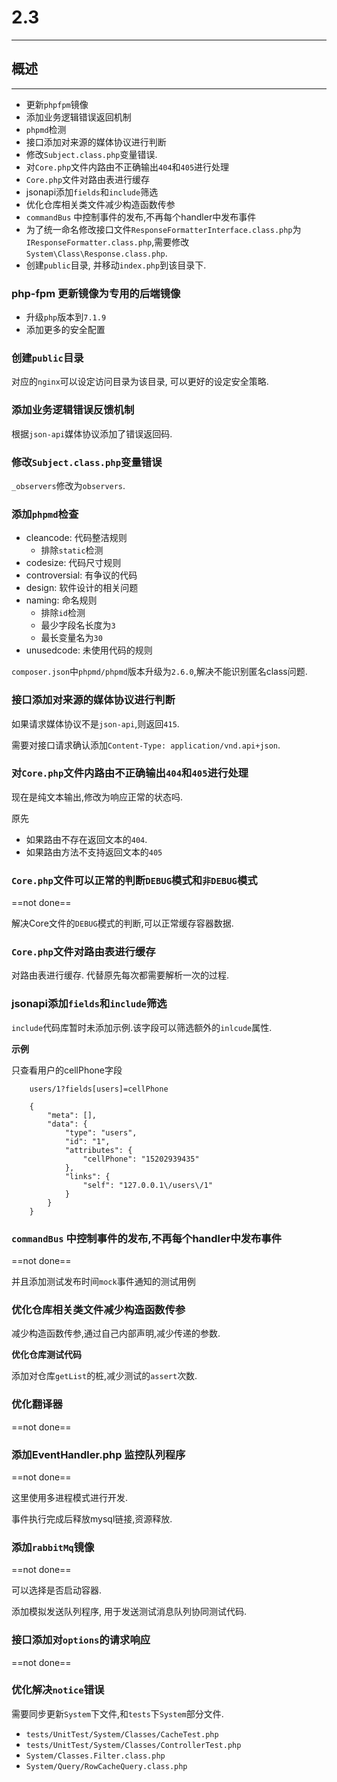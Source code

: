 # 2.3

---

## 概述

---

* 更新`phpfpm`镜像
* 添加业务逻辑错误返回机制
* `phpmd`检测
* 接口添加对来源的媒体协议进行判断
* 修改`Subject.class.php`变量错误.
* 对`Core.php`文件内路由不正确输出`404`和`405`进行处理
* `Core.php`文件对路由表进行缓存
* jsonapi添加`fields`和`include`筛选
* 优化仓库相关类文件减少构造函数传参
* `commandBus` 中控制事件的发布,不再每个handler中发布事件
* 为了统一命名修改接口文件`ResponseFormatterInterface.class.php`为`IResponseFormatter.class.php`,需要修改`System\Class\Response.class.php`.
* 创建`public`目录, 并移动`index.php`到该目录下.

### php-fpm 更新镜像为专用的后端镜像

* 升级`php`版本到`7.1.9`
* 添加更多的安全配置

### 创建`public`目录

对应的`nginx`可以设定访问目录为该目录, 可以更好的设定安全策略.

### 添加业务逻辑错误反馈机制

根据`json-api`媒体协议添加了错误返回码.

### 修改`Subject.class.php`变量错误

`_observers`修改为`observers`.

### 添加`phpmd`检查

* cleancode: 代码整洁规则
	* 排除`static`检测
* codesize: 代码尺寸规则
* controversial: 有争议的代码
* design: 软件设计的相关问题
* naming: 命名规则
	* 排除`id`检测
	* 最少字段名长度为`3`
	* 最长变量名为`30`
* unusedcode: 未使用代码的规则

`composer.json`中`phpmd/phpmd`版本升级为`2.6.0`,解决不能识别匿名class问题.

### 接口添加对来源的媒体协议进行判断

如果请求媒体协议不是`json-api`,则返回`415`.

需要对接口请求确认添加`Content-Type: application/vnd.api+json`.


### 对`Core.php`文件内路由不正确输出`404`和`405`进行处理

现在是纯文本输出,修改为响应正常的状态吗.

原先

* 如果路由不存在返回文本的`404`.
* 如果路由方法不支持返回文本的`405`

### `Core.php`文件可以正常的判断`DEBUG`模式和`非DEBUG`模式

==not done==

解决Core文件的`DEBUG`模式的判断,可以正常缓存容器数据.

### `Core.php`文件对路由表进行缓存

对路由表进行缓存. 代替原先每次都需要解析一次的过程.

### jsonapi添加`fields`和`include`筛选

`include`代码库暂时未添加示例.该字段可以筛选额外的`inlcude`属性.

**示例**

只查看用户的cellPhone字段

		users/1?fields[users]=cellPhone
		
		{
		    "meta": [],
		    "data": {
		        "type": "users",
		        "id": "1",
		        "attributes": {
		            "cellPhone": "15202939435"
		        },
		        "links": {
		            "self": "127.0.0.1\/users\/1"
		        }
		    }
		}
		
### `commandBus` 中控制事件的发布,不再每个handler中发布事件

==not done==

并且添加测试发布时间`mock`事件通知的测试用例

### 优化仓库相关类文件减少构造函数传参

减少构造函数传参,通过自己内部声明,减少传递的参数.

**优化仓库测试代码**

添加对仓库`getList`的桩,减少测试的`assert`次数.

### 优化翻译器

==not done==

### 添加EventHandler.php 监控队列程序

==not done==

这里使用多进程模式进行开发.

事件执行完成后释放mysql链接,资源释放.

### 添加`rabbitMq`镜像

==not done==

可以选择是否启动容器.

添加模拟发送队列程序, 用于发送测试消息队列协同测试代码.

### 接口添加对`options`的请求响应
		
==not done==

### 优化解决`notice`错误

需要同步更新`System`下文件,和`tests`下`System`部分文件.

* `tests/UnitTest/System/Classes/CacheTest.php`
* `tests/UnitTest/System/Classes/ControllerTest.php`
* `System/Classes.Filter.class.php`
* `System/Query/RowCacheQuery.class.php`
